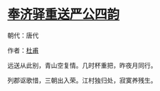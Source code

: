 # [奉济驿重送严公四韵](http://so.gushiwen.org/view_11049.aspx)

朝代：唐代

作者：[杜甫](http://so.gushiwen.org/author_474.aspx)

远送从此别，青山空复情。几时杯重把，昨夜月同行。 

列郡讴歌惜，三朝出入荣。江村独归处，寂寞养残生。

